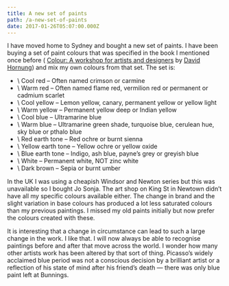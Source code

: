 ```yaml
---
title: A new set of paints
path: /a-new-set-of-paints
date: 2017-01-26T05:07:00.000Z
---
```

I have moved home to Sydney and bought a new set of paints. I have been buying a set of paint colours that was specified in the book I mentioned once before ( [Colour: A workshop for artists and designers](https://www.laurenceking.com/us/product/color-2nd-edition/) by [David Hornung](http://davidhornung.com/)) and mix my own colours from that set. The set is:

* \    Cool red – Often named crimson or carmine
* \    Warm red – Often named flame red, vermilion red or permanent or cadmium scarlet
* \    Cool yellow – Lemon yellow, canary, permanent yellow or yellow light
* \    Warm yellow – Permanent yellow deep or Indian yellow
* \    Cool blue – Ultramarine blue
* \    Warm blue – Ultramarine green shade, turquoise blue, cerulean hue, sky blue or pthalo blue
* \    Red earth tone – Red ochre or burnt sienna
* \    Yellow earth tone – Yellow ochre or yellow oxide
* \    Blue earth tone – Indigo, ash blue, payne’s grey or greyish blue
* \    White – Permanent white, NOT zinc white
* \    Dark brown – Sepia or burnt umber

In the UK I was using a cheapish Windsor and Newton series but this was unavailable so I bought Jo Sonja. The art shop on King St in Newtown didn’t have all my specific colours available either. The change in brand and the slight variation in base colours has produced a lot less saturated colours than my previous paintings. I missed my old paints initially but now prefer the colours created with these.

It is interesting that a change in circumstance can lead to such a large change in the work. I like that. I will now always be able to recognise paintings before and after that move across the world. I wonder how many other artists work has been altered by that sort of thing. Picasso’s widely acclaimed blue period was not a conscious decision by a brilliant artist or a reflection of his state of mind after his friend’s death — there was only blue paint left at Bunnings.
